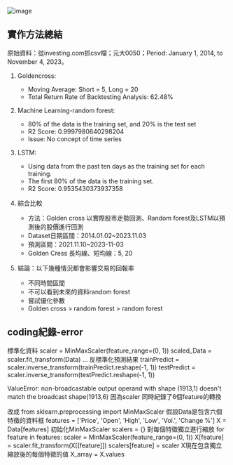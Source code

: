 ![image](https://github.com/Liuian/predict-stock-price_independent-study_NCKU/blob/main/%E4%B8%8D%E5%88%86%E7%B3%BB%E5%B0%88%E9%A1%8C%E6%B5%B7%E5%A0%B1_page-0001.jpg)

## 實作方法總結
原始資料：從investing.com抓csv檔；元大0050；Period: January 1, 2014, to November 4, 2023。

1. Goldencross:
   - Moving Average: Short = 5, Long = 20
   - Total Return Rate of Backtesting Analysis: 62.48%  

2. Machine Learning-random forest:
   
   - 80% of the data is the training set, and 20% is the test set
   - R2 Score: 0.9997980640298204
   - Issue: No concept of time series  

3. LSTM:

   - Using data from the past ten days as the training set for each training.
   - The first 80% of the data is the training set.
   - R2 Score: 0.9535430373937358  

4. 綜合比較  

   - 方法：Golden cross 以實際股市走勢回測、Random forest及LSTM以預測後的股價進行回測
   - Dataset日期區間：2014.01.02~2023.11.03
   - 預測區間：2021.11.10~2023-11-03
   - Golden Cress 長均線、短均線：5, 20  

5. 結論：以下幾種情況都會影響交易的回報率


   - 不同時間區間
   - 不可以看到未來的資料random forest
   - 嘗試優化參數
   - Golden cross > random forest > random forest  



## coding紀錄-error
標準化資料
scaler = MinMaxScaler(feature_range=(0, 1))
scaled_Data = scaler.fit_transform(Data)
...
反標準化預測結果
trainPredict = scaler.inverse_transform(trainPredict.reshape(-1, 1))
testPredict = scaler.inverse_transform(testPredict.reshape(-1, 1))

ValueError: non-broadcastable output operand with shape (1913,1) doesn't match the broadcast shape(1913,6)
因為scaler 同時紀錄了6個feature的轉換

改成 
from sklearn.preprocessing import MinMaxScaler
假設Data是包含六個特徵的資料框
features = ['Price', 'Open', 'High', 'Low', 'Vol.', 'Change %']
X = Data[features]
初始化MinMaxScaler
scalers = {}
對每個特徵獨立進行縮放
for feature in features:
    scaler = MinMaxScaler(feature_range=(0, 1))
    X[feature] = scaler.fit_transform(X[[feature]])
    scalers[feature] = scaler
X現在包含獨立縮放後的每個特徵的值
X_array = X.values


